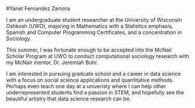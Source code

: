 #Yanet Fernandez Zamora

I am an undergraduate student researcher at the University of Wisconsin Oshkosh (UWO), majoring in Mathematics with a Statistics emphasis, Spanish and Computer Programming Certificates, and a concentration in Sociology. 

This summer, I was fortunate enough to be accepted into the McNair Scholar Program at UWO to conduct computational sociology research with my McNair mentor, Dr. Jeremiah Bohr.

I am interested in pursuing graduate school and a career in data science with a focus on social science applications and quantitative methods. Perhaps even teach one day at a univeristy where I can help other underrepresented students find a passion in STEM, and hopefully see the beautiful artistry that data science research can be. 
